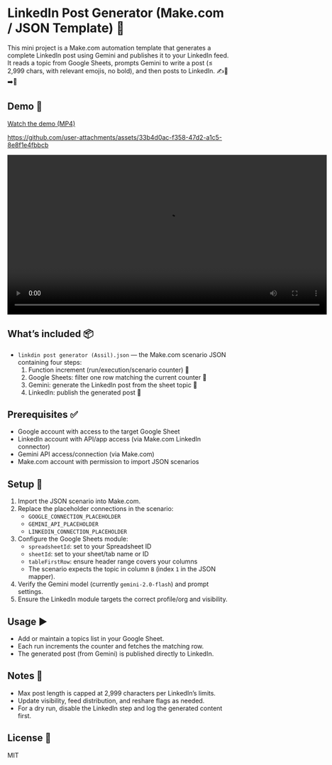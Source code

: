 # LinkedIn Post Generator (Make.com / JSON Template) 🚀

This mini project is a Make.com automation template that generates a complete LinkedIn post using Gemini and publishes it to your LinkedIn feed. It reads a topic from Google Sheets, prompts Gemini to write a post (≤ 2,999 chars, with relevant emojis, no bold), and then posts to LinkedIn. ✍️🤖➡️🔗

## Demo 🎥
[Watch the demo (MP4)](assets/Demo.mp4)


https://github.com/user-attachments/assets/33b4d0ac-f358-47d2-a1c5-8e8f1e4fbbcb



<!-- GitHub sometimes sanitizes HTML; the raw URL helps inline playback. -->
<video src="https://raw.githubusercontent.com/Assil10/LinkedIn-Post-Generator/main/assets/Demo.mp4" controls width="720"></video>

## What’s included 📦
- `linkdin post generator (Assil).json` — the Make.com scenario JSON containing four steps:
  1) Function increment (run/execution/scenario counter) 🔢
  2) Google Sheets: filter one row matching the current counter 📄
  3) Gemini: generate the LinkedIn post from the sheet topic 🧠
  4) LinkedIn: publish the generated post 📣

## Prerequisites ✅
- Google account with access to the target Google Sheet
- LinkedIn account with API/app access (via Make.com LinkedIn connector)
- Gemini API access/connection (via Make.com)
- Make.com account with permission to import JSON scenarios

## Setup 🔧
1) Import the JSON scenario into Make.com.
2) Replace the placeholder connections in the scenario:
   - `GOOGLE_CONNECTION_PLACEHOLDER`
   - `GEMINI_API_PLACEHOLDER`
   - `LINKEDIN_CONNECTION_PLACEHOLDER`
3) Configure the Google Sheets module:
   - `spreadsheetId`: set to your Spreadsheet ID
   - `sheetId`: set to your sheet/tab name or ID
   - `tableFirstRow`: ensure header range covers your columns
   - The scenario expects the topic in column `B` (index `1` in the JSON mapper).
4) Verify the Gemini model (currently `gemini-2.0-flash`) and prompt settings.
5) Ensure the LinkedIn module targets the correct profile/org and visibility.

## Usage ▶️
- Add or maintain a topics list in your Google Sheet.
- Each run increments the counter and fetches the matching row.
- The generated post (from Gemini) is published directly to LinkedIn.

## Notes 📝
- Max post length is capped at 2,999 characters per LinkedIn’s limits.
- Update visibility, feed distribution, and reshare flags as needed.
- For a dry run, disable the LinkedIn step and log the generated content first.

## License 📄
MIT
